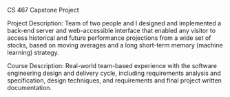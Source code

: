CS 467 Capstone Project

Project Description:
Team of two people and I designed and implemented a back-end server and web-accessible interface that enabled any visitor to access historical and future performance projections from a wide set of stocks, based on moving averages and a long short-term memory (machine learning) strategy.

Course Description:
Real-world team-based experience with the software engineering design and delivery cycle, including requirements analysis and specification, design techniques, and requirements and final project written documentation.
